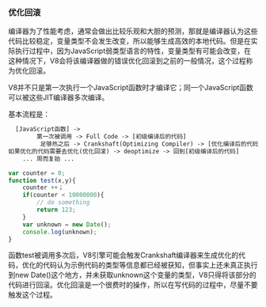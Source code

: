 ### 优化回滚

​		编译器为了性能考虑，通常会做出比较乐观和大胆的预测，那就是编译器认为这些代码比较稳定，变量类型不会发生改变，所以能够生成高效的本地代码。但是在实际执行过程中，因为JavaScript弱类型语言的特性，变量类型有可能会改变，在这种情况下，V8会将该编译器做的错误优化回滚到之前的一般情况，这个过程称为优化回滚。

​	V8并不只是第一次执行一个JavaScript函数时才编译它；同一个JavaScript函数可以被这些JIT编译器多次编译。

基本流程是：

```html
  [JavaScript函数] ->
        第一次被调用 -> Full Code -> [初级编译后的代码]
         足够热之后 -> Crankshaft(Optimizing Compiler) -> [优化编译后的代码]
如果优化的代码需要去优化(优化回滚) -> deoptimize -> 回到[初级编译后的代码]
    ... 周而复始 ...
```

```javascript
var counter = 0;
function test(x,y){
    counter ++；
    if(counter < 10000000){
        // do something
        return 123;
    }
    var unknown = new Date();
    console.log(unknown);
}
```

​		函数test被调用多次后，V8引擎可能会触发Crankshaft编译器来生成优化的代码，优化的代码认为示例代码的类型等信息都已经被获知，但事实上还未真正执行到new Date()这个地方，并未获取unknown这个变量的类型，V8只得将该部分的代码进行回滚。优化回滚是一个很费时的操作，所以在写代码的过程中，尽量不要触发这个过程。

